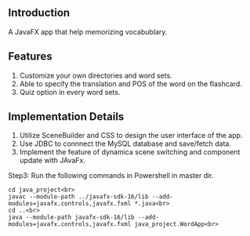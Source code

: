 ## Introduction
A JavaFX app that help memorizing vocabublary.<br>

## Features
1. Customize your own directories and word sets.
2. Able to specify the translation and POS of the word on the flashcard.
3. Quiz option in every word sets.

## Implementation Details
1. Utilize SceneBuilder and CSS to design the user interface of the app.
2. Use JDBC to connnect the MySQL database and save/fetch data.
3. Implement the feature of dynamica scene switching and component update with JAvaFx.


Step3: Run the following commands in Powershell in master dir.
```{bash}
cd java_project<br>
javac --module-path ../javafx-sdk-16/lib --add-modules=javafx.controls,javafx.fxml *.java<br>
cd ..<br>
java --module-path javafx-sdk-16/lib --add-modules=javafx.controls,javafx.fxml java_project.WordApp<br>
```
